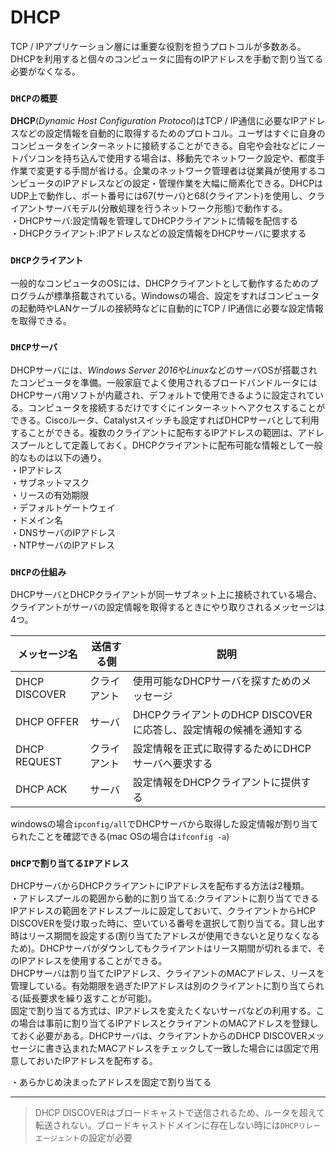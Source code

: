 # DHCP
TCP / IPアプリケーション層には重要な役割を担うプロトコルが多数ある。DHCPを利用すると個々のコンピュータに固有のIPアドレスを手動で割り当てる必要がなくなる。

### `DHCPの概要`
**DHCP**(*Dynamic Host Configuration Protocol*)はTCP / IP通信に必要なIPアドレスなどの設定情報を自動的に取得するためのプロトコル。ユーザはすぐに自身のコンピュータをインターネットに接続することができる。自宅や会社などにノートパソコンを持ち込んで使用する場合は、移動先でネットワーク設定や、都度手作業で変更する手間が省ける。企業のネットワーク管理者は従業員が使用するコンピュータのIPアドレスなどの設定・管理作業を大幅に簡素化できる。DHCPはUDP上で動作し、ポート番号には67(サーバ)と68(クライアント)を使用し、クライアントサーバモデル(分散処理を行うネットワーク形態)で動作する。  
・DHCPサーバ:設定情報を管理してDHCPクライアントに情報を配信する  
・DHCPクライアント:IPアドレスなどの設定情報をDHCPサーバに要求する

### `DHCPクライアント`
一般的なコンピュータのOSには、DHCPクライアントとして動作するためのプログラムが標準搭載されている。Windowsの場合、設定をすればコンピュータの起動時やLANケーブルの接続時などに自動的にTCP / IP通信に必要な設定情報を取得できる。

### `DHCPサーバ`
DHCPサーバには、*Windows Server 2016*や*Linux*などのサーバOSが搭載されたコンピュータを準備。一般家庭でよく使用されるブロードバンドルータにはDHCPサーバ用ソフトが内蔵され、デフォルトで使用できるように設定されている。コンピュータを接続するだけですぐにインターネットへアクセスすることができる。Ciscoルータ、Catalystスイッチも設定すればDHCPサーバとして利用することができる。複数のクライアントに配布するIPアドレスの範囲は、アドレスプールとして定義しておく。DHCPクライアントに配布可能な情報として一般的なものは以下の通り。  
・IPアドレス  
・サブネットマスク  
・リースの有効期限  
・デフォルトゲートウェイ  
・ドメイン名  
・DNSサーバのIPアドレス  
・NTPサーバのIPアドレス  

### `DHCPの仕組み`
DHCPサーバとDHCPクライアントが同一サブネット上に接続されている場合、クライアントがサーバの設定情報を取得するときにやり取りされるメッセージは4つ。

|メッセージ名   |送信する側  |説明                                                     |
|-------------|----------|---------------------------------------------------------|
|DHCP DISCOVER|クライアント|使用可能なDHCPサーバを探すためのメッセージ                     |
|DHCP OFFER   |サーバ     |DHCPクライアントのDHCP DISCOVERに応答し、設定情報の候補を通知する|
|DHCP REQUEST |クライアント|設定情報を正式に取得するためにDHCPサーバへ要求する               |
|DHCP ACK     |サーバ     |設定情報をDHCPクライアントに提供する                           |

windowsの場合`ipconfig/all`でDHCPサーバから取得した設定情報が割り当てられたことを確認できる(mac OSの場合は`ifconfig -a`)

### `DHCPで割り当てるIPアドレス`
DHCPサーバからDHCPクライアントにIPアドレスを配布する方法は2種類。  
・アドレスプールの範囲から動的に割り当てる:クライアントに割り当てできるIPアドレスの範囲をアドレスプールに設定しておいて、クライアントからHCP DISCOVERを受け取った時に、空いている番号を選択して割り当てる。貸し出す時はリース期間を設定する(割り当てたアドレスが使用できないと足りなくなるため)。DHCPサーバがダウンしてもクライアントはリース期間が切れるまで、そのIPアドレスを使用することができる。  
DHCPサーバは割り当てたIPアドレス、クライアントのMACアドレス、リースを管理している。有効期限を過ぎたIPアドレスは別のクライアントに割り当てられる(延長要求を繰り返すことが可能)。  
固定で割り当てる方式は、IPアドレスを変えたくないサーバなどの利用する。この場合は事前に割り当てるIPアドレスとクライアントのMACアドレスを登録しておく必要がある。DHCPサーバは、クライアントからのDHCP DISCOVERメッセージに書き込まれたMACアドレスをチェックして一致した場合には固定で用意しておいたIPアドレスを配布する。

・あらかじめ決まったアドレスを固定で割り当てる

---
> DHCP DISCOVERはブロードキャストで送信されるため、ルータを超えて転送されない。ブロードキャストドメインに存在しない時には`DHCPリレーエージェント`の設定が必要
